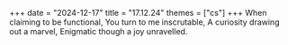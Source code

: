 +++
date = "2024-12-17"
title = "17.12.24"
themes = ["cs"]
+++
When claiming to be functional,
You turn to me inscrutable,
A curiosity drawing out a marvel,
Enigmatic though a joy unravelled.
